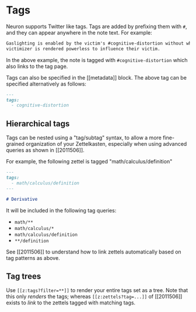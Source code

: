 # Tags

Neuron supports Twitter like tags. Tags are added by prefixing them with `#`, and they can appear anywhere in the note text. For example:

```markdown
Gaslighting is enabled by the victim's #cognitive-distortion without which the
victimizer is rendered powerless to influence their victim.
```

In the above example, the note is tagged with `#cognitive-distortion` which also links to the tag page.

Tags can also be specified in the [[metadata]] block. The above tag can be specified alternatively as follows:

```markdown
---
tags:
  - cognitive-distortion 
```

## Hierarchical tags

Tags can be nested using a "tag/subtag" syntax, to allow a more fine-grained organization of your Zettelkasten, especially when using advanced queries as shown in [[2011506]].

For example, the following zettel is tagged "math/calculus/definition"

```markdown
---
tags:
  - math/calculus/definition
---

# Derivative
```

It will be included in the following tag queries:

- `math/**`
- `math/calculus/*`
- `math/calculus/definition`
- `**/definition`

See [[2011506]] to understand how to link zettels automatically based on tag patterns as above.

## Tag trees

Use `[[z:tags?filter=**]]` to render your entire tags set as a tree. Note that this only *renders* the tags; whereas `[[z:zettels?tag=...]]` of [[2011506]] exists to *link* to the zettels tagged with matching tags.
